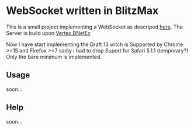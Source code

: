 WebSocket written in BlitzMax
=============================

This is a small project implementing a WebSocket as descriped [here][spec]. 
The Server is build upon [Vertex.BNetEx][BNetEx] 

Now I have start implementing the Draft 13 witch is Supported by Chrome >=15 and Firefox >=7 sadly i had to drop Suport for Safari 5.1.1 (temporary?) Only the bare minimum is implemented.


 


Usage
-----

soon...


Help
----
soon...




[spec]: http://tools.ietf.org/html/draft-ietf-hybi-thewebsocketprotocol 
[BNetEx]: http://vertex.dreamfall.at/projects.php#bnetex
